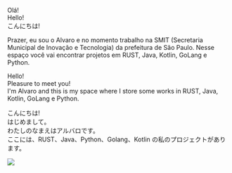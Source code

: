 Olá!<br />
Hello! <br />
こんにちは!<br />

Prazer, eu sou o Alvaro e no momento trabalho na SMIT (Secretaria Municipal de Inovação e Tecnologia) da prefeitura de São Paulo.
Nesse espaço você vai encontrar projetos em RUST, Java, Kotlin, GoLang e Python.<br />

Hello!<br /> 
Pleasure to meet you!<br />
I'm Alvaro and this is my space where I store some works in RUST, Java, Kotlin, GoLang e Python.<br />

こんにちは!<br />
はじめまして。<br />
わたしのなまえはアルバロです。<br />
ここには、RUST、Java、Python、Golang、Kotlin の私のプロジェクトがあります。<br />

![](https://komarev.com/ghpvc/?username=alvarowm)

